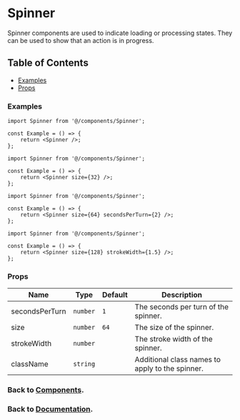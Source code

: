 # Spinner

Spinner components are used to indicate loading or processing states. They can be used to show that an action is in progress.

## Table of Contents

-   [Examples](#examples)
-   [Props](#props)

### Examples

```tsx
import Spinner from '@/components/Spinner';

const Example = () => {
    return <Spinner />;
};
```

```tsx
import Spinner from '@/components/Spinner';

const Example = () => {
    return <Spinner size={32} />;
};
```

```tsx
import Spinner from '@/components/Spinner';

const Example = () => {
    return <Spinner size={64} secondsPerTurn={2} />;
};
```

```tsx
import Spinner from '@/components/Spinner';

const Example = () => {
    return <Spinner size={128} strokeWidth={1.5} />;
};
```

### Props

| Name           | Type     | Default | Description                                     |
| -------------- | -------- | ------- | ----------------------------------------------- |
| secondsPerTurn | `number` | `1`     | The seconds per turn of the spinner.            |
| size           | `number` | `64`    | The size of the spinner.                        |
| strokeWidth    | `number` |         | The stroke width of the spinner.                |
| className      | `string` |         | Additional class names to apply to the spinner. |

### Back to [Components](../README.md).

### Back to [Documentation](../../README.md).
